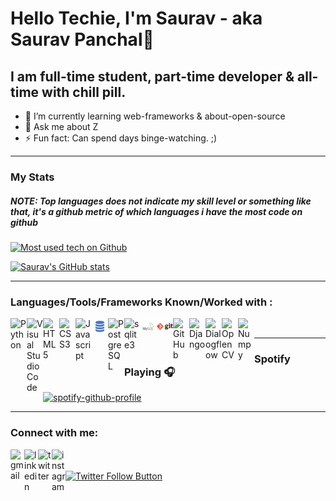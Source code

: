 # Hello Techie, I'm Saurav - aka Saurav Panchal👋
## I am full-time student, part-time developer & all-time with chill pill. 
- 🌱 I’m currently learning web-frameworks & about-open-source
- 💬 Ask me about Z
- ⚡ Fun fact: Can spend days binge-watching. ;)
<!-- - 🔭 I’m currently working on chrome-extension
- 👯 I’m looking to collaborate on 
- 🤔 I’m looking for help with open-source-contribution
- 📫 How to reach me: ...
- 😄 Pronouns: ...
 -->
<hr />

### My Stats
##### NOTE: Top languages does not indicate my skill level or something like that, it's a github metric of which languages i have the most code on github
[![Most used tech on Github](https://github-readme-stats.vercel.app/api/top-langs/?username=sauravpanchal&layout=compact&show_icons=true&theme=radical)](https://github.com/sauravpanchal)

[![Saurav's GitHub stats](https://github-readme-stats.vercel.app/api?username=sauravpanchal&show_icons=true&theme=radical)](https://github.com/sauravpanchal)


<hr />

### Languages/Tools/Frameworks Known/Worked with :
<img align="left" alt="Python" width="26px" src="https://img.icons8.com/color/48/000000/python--v1.png" />
<!-- <img align="left" alt="Java" width="22px" src="https://www.flaticon.com/svg/static/icons/svg/226/226777.svg"/> -->
<img align="left" alt="Visual Studio Code" width="26px" src="https://img.icons8.com/color/48/000000/visual-studio-code-2019.png" />
<img align="left" alt="HTML5" width="26px" src="https://img.icons8.com/color/48/000000/html-5--v1.png" />
<img align="left" alt="CSS3" width="26px" src="https://img.icons8.com/color/64/000000/css3.png"/>
<img align="left" alt="Javascript" width="26px" src="https://img.icons8.com/color/48/000000/javascript--v1.pn"/>
<img align="left" alt="SQL" width="26px" src="https://raw.githubusercontent.com/github/explore/80688e429a7d4ef2fca1e82350fe8e3517d3494d/topics/sql/sql.png" />
<img align="left" alt="PostgreSQL" width="26px" src="https://img.icons8.com/color/48/000000/postgreesql.png"/>
<img align="left" alt="sqlite3" width="26px" src="https://upload.wikimedia.org/wikipedia/commons/thumb/9/97/Sqlite-square-icon.svg/384px-Sqlite-square-icon.svg.png"/>
<img align="left" alt="MySQL" width="26px" src="https://raw.githubusercontent.com/github/explore/80688e429a7d4ef2fca1e82350fe8e3517d3494d/topics/mysql/mysql.png" />
<img align="left" alt="Git" width="26px" src="https://raw.githubusercontent.com/github/explore/80688e429a7d4ef2fca1e82350fe8e3517d3494d/topics/git/git.png" />
<img align="left" alt="GitHub" width="26px" src="https://img.icons8.com/ios-glyphs/48/000000/github.png" />
<img align="left" alt="Django" width="26px" src="https://img.icons8.com/color/48/000000/django.png" />
<img align="left" alt="Dialogflow" width="26px" src="https://1.bp.blogspot.com/-JvgPl45v_ko/XpMPaeOH2xI/AAAAAAACwcQ/NeNFN_kMh_0MFn1aAp9F06jAL64CDXCCQCNcBGAsYHQ/s1600/dialogflow%2Blogo.png" />
<img align="left" alt="OpenCV" width="26px" src="https://img.icons8.com/color/48/000000/opencv.png" />
<img align="left" alt="Numpy" width="26px" src="https://user-images.githubusercontent.com/98330/63813335-20cd4b80-c8e2-11e9-9c04-e4dbf7285aa1.png" />

<br />
<hr />

### Spotify Playing 🎧
[![spotify-github-profile](https://spotify-github-profile.vercel.app/api/view?uid=yzda09jikk2kl43erltzpr5v7&cover_image=false&theme=default)](https://spotify-github-profile.vercel.app/api/view?uid=yzda09jikk2kl43erltzpr5v7&redirect=true)

<hr />

### Connect with me:
[<img align="left" alt="gmail" width="22px" src="https://img.icons8.com/color/48/000000/gmail-new.png"/>](https://www.gmail.com)
[<img align="left" alt="linkedin" width="22px" src="https://image.flaticon.com/icons/png/512/174/174857.png"/>](https://www.linkedin.com/in/sauravpanchal)
[<img align="left" alt="twitter" width="22px" src="https://img.icons8.com/fluency/48/000000/twitter.png"/>](https://twitter.com/sauravpanchhal)
[<img align="left" alt="instagram" width="22px" src="https://img.icons8.com/fluency/48/000000/instagram-new.png"/>](https://www.instagram.com/sauravpanchhal)
<br />
<br />
[![Twitter Follow Button](https://img.shields.io/twitter/follow/sauravpanchhal?color=1DA1F2&logo=twitter&style=for-the-badge)](https://twitter.com/intent/follow?original_referer=https%3A%2F%2Fgithub.com%2Fsauravpanchhal&screen_name=sauravpanchhal)
